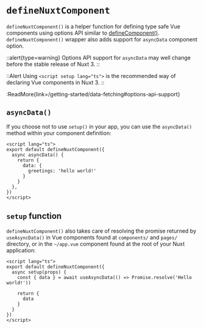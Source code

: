 # `defineNuxtComponent`

`defineNuxtComponent()` is a helper function for defining type safe Vue components using options API similar to [defineComponent()](https://vuejs.org/api/general.html#definecomponent). `defineNuxtComponent()` wrapper also adds support for `asyncData` component option.

::alert{type=warning}
Options API support for `asyncData` may well change before the stable release of Nuxt 3.
::

::Alert
Using `<script setup lang="ts">` is the recommended way of declaring Vue components in Nuxt 3.
::

:ReadMore{link=/getting-started/data-fetching#options-api-support}

## `asyncData()`

If you choose not to use `setup()` in your app, you can use the `asyncData()` method within your component definition:

```vue [pages/index.vue]
<script lang="ts">
export default defineNuxtComponent({
  async asyncData() {
    return {
      data: {
        greetings: 'hello world!'
      }
    }
  },
})
</script>
```

## `setup` function

`defineNuxtComponent()` also takes care of resolving the promise returned by `useAsyncData()` in Vue components found at `components/` and `pages/` directory, or in the `~/app.vue` component found at the root of your Nuxt application:

```vue [pages/index.vue]
<script lang="ts">
export default defineNuxtComponent({
  async setup(props) {
    const { data } = await useAsyncData(() => Promise.resolve('Hello world!'))

    return {
      data
    }
  }
})
</script>
```

